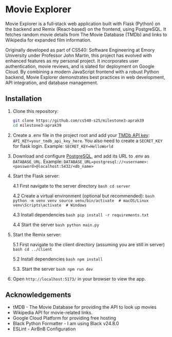 # Movie Explorer

Movie Explorer is a full‐stack web application built with Flask (Python) on the backend and Remix (React‐based) on the frontend, using PostgreSQL. It fetches random movie details from The Movie Database (TMDb) and links to Wikipedia for expanded film information.

Originally developed as part of CS540: Software Engineering at Emory University under Professor John Martin, this project has evolved with enhanced features as my personal project. It incorporates user authentication, movie reviews, and is slated for deployment on Google Cloud. By combining a modern JavaScript frontend with a robust Python backend, Movie Explorer demonstrates best practices in web development, API integration, and database management.

## Installation

1. Clone this repository:
   ```bash
   git clone https://github.com/cs540-s25/milestone3-aprak39
   cd milestone3-aprak39
   ```

2. Create a .env file in the project root and add your [TMDb API key](https://developer.themoviedb.org/docs/getting-started):
```API_KEY=your_tmdb_api_key_here```. You also need to create a `SECRET_KEY` for flask login. Example: `SECRET_KEY=HelloWorld`

3. Download and configure [PostgreSQL](https://www.postgresql.org/), and add its URL to .env as `DATABASE_URL`. Example: `DATABASE_URL=postgresql://<username>:<password>@localhost:5432/<db_name>`

4. Start the Flask server:

    4.1 First navigate to the server directory
        ```bash
        cd server
        ```

    4.2 Create a virtual environment (optional but recommended):
        ```bash
        python -m venv venv
        source venv/bin/activate  # macOS/Linux
        venv\Scripts\activate  # Windows
        ```

    4.3 Install dependencies
        ```bash
        pip install -r requirements.txt
        ```

    4.4 Start the server
        ```bash
        python main.py
        ```


5. Start the Remix server:

    5.1 First navigate to the client directory (assuming you are still in server)
        ```bash
        cd ../client
        ```
    
    5.2 Install dependencies
        ```bash
        npm install
        ```

    5.3. Start the server
        ```bash
        npm run dev
        ```

6. Open `http://localhost:5173/` in your browser to view the app.

## Acknowledgements
- tMDB - The Movie Database for providing the API to look up movies
- Wikipedia API for movie-related links.
- Google Cloud Platform for providing free hosting
- Black Python Formatter - I am using Black v24.8.0
- ESLint - AirBnB Configuration